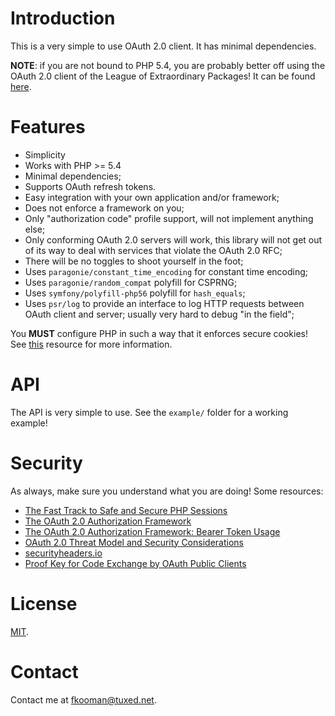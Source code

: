# Introduction
This is a very simple to use OAuth 2.0 client. It has minimal dependencies.

**NOTE**: if you are not bound to PHP 5.4, you are probably better off using 
the OAuth 2.0 client of the League of Extraordinary Packages! It can be found 
[here](http://oauth2-client.thephpleague.com/).

# Features

* Simplicity
* Works with PHP >= 5.4
* Minimal dependencies;
* Supports OAuth refresh tokens.
* Easy integration with your own application and/or framework;
* Does not enforce a framework on you;
* Only "authorization code" profile support, will not implement anything else;
* Only conforming OAuth 2.0 servers will work, this library will not get out of 
  its way to deal with services that violate the OAuth 2.0 RFC;
* There will be no toggles to shoot yourself in the foot;
* Uses `paragonie/constant_time_encoding` for constant time encoding;
* Uses `paragonie/random_compat` polyfill for CSPRNG;
* Uses `symfony/polyfill-php56` polyfill for `hash_equals`;
* Uses `psr/log` to provide an interface to log HTTP requests between OAuth
  client and server; usually very hard to debug "in the field";

You **MUST** configure PHP in such a way that it enforces secure cookies! 
See 
[this](https://paragonie.com/blog/2015/04/fast-track-safe-and-secure-php-sessions) 
resource for more information.

# API

The API is very simple to use. See the `example/` folder for a working example!

# Security

As always, make sure you understand what you are doing! Some resources:

* [The Fast Track to Safe and Secure PHP Sessions](https://paragonie.com/blog/2015/04/fast-track-safe-and-secure-php-sessions)
* [The OAuth 2.0 Authorization Framework](https://tools.ietf.org/html/rfc6749)
* [The OAuth 2.0 Authorization Framework: Bearer Token Usage](https://tools.ietf.org/html/rfc6750)
* [OAuth 2.0 Threat Model and Security Considerations](https://tools.ietf.org/html/rfc6819)
* [securityheaders.io](https://securityheaders.io/)
* [Proof Key for Code Exchange by OAuth Public Clients](https://tools.ietf.org/html/rfc7636)

# License

[MIT](LICENSE).

# Contact

Contact me at [fkooman@tuxed.net](mailto:fkooman@tuxed.net).

